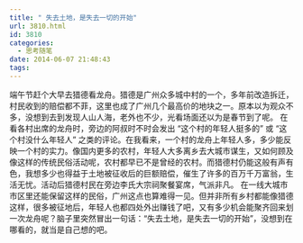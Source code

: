 ```yaml
---
title: " 失去土地，是失去一切的开始"
url: 3810.html
id: 3810
categories:
  - 思考随笔
date: 2014-06-07 21:48:43
tags:
---
```


端午节赶个大早去猎德看龙舟。猎德是广州众多城中村的一个，多年前改造拆迁，村民收到的赔偿都不菲，这里也成了广州几个最高价的地块之一。原本以为观众不多，没想到去到发现人山人海，老外也不少，光看场面还以为是春节到了呢。 在看各村出席的龙舟时，旁边的阿叔时不时会发出 “这个村的年轻人挺多的” 或 “这个村没什么年轻人” 之类的评论。在我看来，一个村的龙舟上年轻人多，多少能反映一个村的实力。像国内更多的农村，年轻人大多离乡去大城市谋生，又如何顾及像这样的传统民俗活动呢，农村都早已不是曾经的农村。而猎德村仍能这般有声有色，我想多少也得益于土地被征收后的巨额赔偿，催生了许多的百万千万富翁，生活无忧。活动后猎德村民在旁边李氏大宗祠聚餐宴席，气派非凡。 在一线大城市市区里还能保留这样的民俗，广州这点也算难得一见。但并非所有乡村都能像猎德这样，很多被征地后，年轻人也都四处外出赚钱了吧，又有多少机会能聚齐回来划一次龙舟呢？脑子里突然冒出一句话：“失去土地，是失去一切的开始”，没想到在哪看的，就当是自己想的吧。